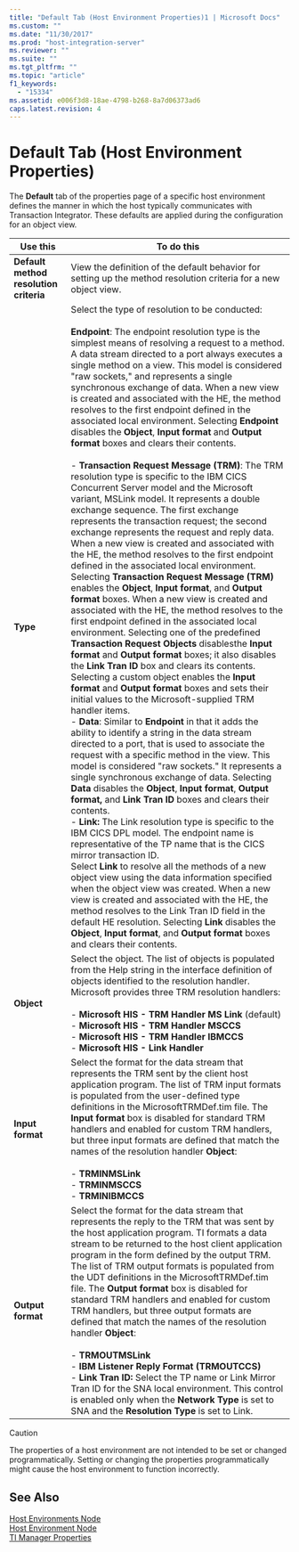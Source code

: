 ```yaml
---
title: "Default Tab (Host Environment Properties)1 | Microsoft Docs"
ms.custom: ""
ms.date: "11/30/2017"
ms.prod: "host-integration-server"
ms.reviewer: ""
ms.suite: ""
ms.tgt_pltfrm: ""
ms.topic: "article"
f1_keywords: 
  - "15334"
ms.assetid: e006f3d8-18ae-4798-b268-8a7d06373ad6
caps.latest.revision: 4
---
```

# Default Tab (Host Environment Properties)
The **Default** tab of the properties page of a specific host environment defines the manner in which the host typically communicates with Transaction Integrator. These defaults are applied during the configuration for an object view.  
  
|Use this|To do this|  
|--------------|----------------|  
|**Default method resolution criteria**|View the definition of the default behavior for setting up the method resolution criteria for a new object view.|  
|**Type**|Select the type of resolution to be conducted:<br /><br /> **Endpoint**: The endpoint resolution type is the simplest means of resolving a request to a method. A data stream directed to a port always executes a single method on a view. This model is considered "raw sockets," and represents a single synchronous exchange of data. When a new view is created and associated with the HE, the method resolves to the first endpoint defined in the associated local environment. Selecting **Endpoint** disables the **Object**, **Input format** and **Output format** boxes and clears their contents.<br /><br /> -   **Transaction Request Message (TRM)**: The TRM resolution type is specific to the IBM CICS Concurrent Server model and the Microsoft variant, MSLink model. It represents a double exchange sequence. The first exchange represents the transaction request; the second exchange represents the request and reply data.<br />     When a new view is created and associated with the HE, the method resolves to the first endpoint defined in the associated local environment. Selecting **Transaction Request Message (TRM)** enables the **Object**, **Input format**, and **Output format** boxes. When a new view is created and associated with the HE, the method resolves to the first endpoint defined in the associated local environment. Selecting one of the predefined **Transaction Request Objects** disablesthe **Input format** and **Output format** boxes; it also disables the **Link Tran ID** box and clears its contents. Selecting a custom object enables the **Input format** and **Output format** boxes and sets their initial values to the Microsoft-supplied TRM handler items.<br />-   **Data**: Similar to **Endpoint** in that it adds the ability to identify a string in the data stream directed to a port, that is used to associate the request with a specific method in the view. This model is considered "raw sockets." It represents a single synchronous exchange of data. Selecting **Data** disables the **Object**, **Input format**, **Output format,** and **Link Tran ID** boxes and clears their contents.<br />-   **Link:** The Link resolution type is specific to the IBM CICS DPL model. The endpoint name is representative of the TP name that is the CICS mirror transaction ID.<br />     Select **Link** to resolve all the methods of a new object view using the data information specified when the object view was created. When a new view is created and associated with the HE, the method resolves to the Link Tran ID field in the default HE resolution. Selecting **Link** disables the **Object**, **Input format**, and **Output format** boxes and clears their contents.|  
|**Object**|Select the object. The list of objects is populated from the Help string in the interface definition of objects identified to the resolution handler. Microsoft provides three TRM resolution handlers:<br /><br /> -   **Microsoft HIS - TRM Handler MS Link** (default)<br />-   **Microsoft HIS - TRM Handler MSCCS**<br />-   **Microsoft HIS - TRM Handler IBMCCS**<br />-   **Microsoft HIS - Link Handler**|  
|**Input format**|Select the format for the data stream that represents the TRM sent by the client host application program. The list of TRM input formats is populated from the user-defined type definitions in the MicrosoftTRMDef.tim file. The **Input format** box is disabled for standard TRM handlers and enabled for custom TRM handlers, but three input formats are defined that match the names of the resolution handler **Object**:<br /><br /> -   **TRMINMSLink**<br />-   **TRMINMSCCS**<br />-   **TRMINIBMCCS**|  
|**Output format**|Select the format for the data stream that represents the reply to the TRM that was sent by the host application program. TI formats a data stream to be returned to the host client application program in the form defined by the output TRM. The list of TRM output formats is populated from the UDT definitions in the MicrosoftTRMDef.tim file. The **Output format** box is disabled for standard TRM handlers and enabled for custom TRM handlers, but three output formats are defined that match the names of the resolution handler **Object**:<br /><br /> -   **TRMOUTMSLink**<br />-   **IBM Listener Reply Format (TRMOUTCCS)**<br />-   **Link Tran ID:** Select the TP name or Link Mirror Tran ID for the SNA local environment. This control is enabled only when the **Network Type** is set to SNA and the **Resolution Type** is set to Link.|  
  
> [!CAUTION]
>  The properties of a host environment are not intended to be set or changed programmatically. Setting or changing the properties programmatically might cause the host environment to function incorrectly.  
  
## See Also  
 [Host Environments Node](../core/host-environments-node2.md)   
 [Host Environment Node](../core/host-environment-node2.md)   
 [TI Manager Properties](../core/ti-manager-properties1.md)
